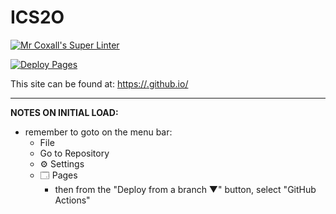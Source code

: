# ICS2O

[![Mr Coxall's Super Linter](https://github.com/MTHS-ICD2O-1-2024/ICD2O-Unit-1-08-bain-liao-1/workflows/Mr%20Coxall's%20Super%20Linter/badge.svg)](https://github.com/MTHS-ICD2O-1-2024/ICD2O-Unit-3-01-bain-liao-1/actions)

[![Deploy Pages](https://github.com/MTHS-ICD2O-1-2024/ICD2O-Unit-3-01-bain-liao-1/workflows/Deploy%20Pages/badge.svg)](https://github.com/MTHS-ICD2O-1-2024/ICD2O-Unit-3-01-bain-liao-1/actions)

This site can be found at: [https://<OWNER>.github.io/<REPOSITORY>](https://MTHS-ICD2O-1-2024.github.io/ICD2O-Unit-3-01-bain-liao-1)

---

**NOTES ON INITIAL LOAD:**
- remember to goto on the menu bar:
  - File
  - Go to Repository
  - ⚙ Settings
  - 🗔 Pages
    - then from the "Deploy from a branch ▼" button, select "GitHub Actions"
